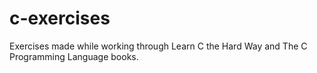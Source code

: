 # c-exercises
Exercises made while working through Learn C the Hard Way and The C Programming Language books.
